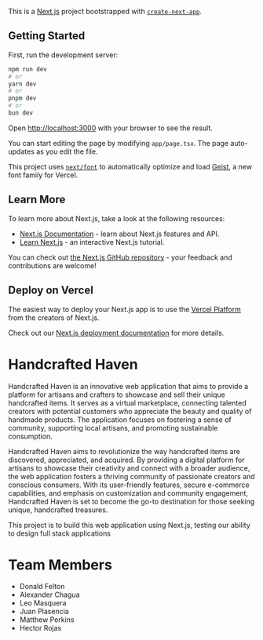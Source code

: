 This is a [Next.js](https://nextjs.org) project bootstrapped with [`create-next-app`](https://nextjs.org/docs/app/api-reference/cli/create-next-app).

## Getting Started

First, run the development server:

```bash
npm run dev
# or
yarn dev
# or
pnpm dev
# or
bun dev
```

Open [http://localhost:3000](http://localhost:3000) with your browser to see the result.

You can start editing the page by modifying `app/page.tsx`. The page auto-updates as you edit the file.

This project uses [`next/font`](https://nextjs.org/docs/app/building-your-application/optimizing/fonts) to automatically optimize and load [Geist](https://vercel.com/font), a new font family for Vercel.

## Learn More

To learn more about Next.js, take a look at the following resources:

- [Next.js Documentation](https://nextjs.org/docs) - learn about Next.js features and API.
- [Learn Next.js](https://nextjs.org/learn) - an interactive Next.js tutorial.

You can check out [the Next.js GitHub repository](https://github.com/vercel/next.js) - your feedback and contributions are welcome!

## Deploy on Vercel

The easiest way to deploy your Next.js app is to use the [Vercel Platform](https://vercel.com/new?utm_medium=default-template&filter=next.js&utm_source=create-next-app&utm_campaign=create-next-app-readme) from the creators of Next.js.

Check out our [Next.js deployment documentation](https://nextjs.org/docs/app/building-your-application/deploying) for more details.

# Handcrafted Haven

Handcrafted Haven is an innovative web application that aims to provide a platform for artisans and crafters to showcase and sell their unique handcrafted items. It serves as a virtual marketplace, connecting talented creators with potential customers who appreciate the beauty and quality of handmade products. The application focuses on fostering a sense of community, supporting local artisans, and promoting sustainable consumption.
 
Handcrafted Haven aims to revolutionize the way handcrafted items are discovered, appreciated, and acquired. By providing a digital platform for artisans to showcase their creativity and connect with a broader audience, the web application fosters a thriving community of passionate creators and conscious consumers. With its user-friendly features, secure e-commerce capabilities, and emphasis on customization and community engagement, Handcrafted Haven is set to become the go-to destination for those seeking unique, handcrafted treasures.
 
This project is to build this web application using Next.js, testing our ability to design full stack applications
 
# Team Members
 
- Donald Felton
- Alexander Chagua
- Leo Masquera
- Juan Plasencia
- Matthew Perkins
- Hector Rojas

